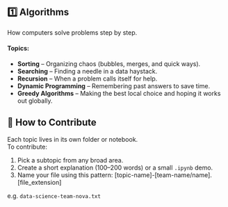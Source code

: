 ## 1️⃣ Algorithms
How computers solve problems step by step.

#### Topics:

- **Sorting** – Organizing chaos (bubbles, merges, and quick ways).  
- **Searching** – Finding a needle in a data haystack.  
- **Recursion** – When a problem calls itself for help.  
- **Dynamic Programming** – Remembering past answers to save time.  
- **Greedy Algorithms** – Making the best local choice and hoping it works out globally.
## 🧩 How to Contribute

Each topic lives in its own folder or notebook.  
To contribute:
1. Pick a subtopic from any broad area.  
2. Create a short explanation (100–200 words) or a small `.ipynb` demo.  
3. Name your file using this pattern: [topic-name]-[team-name/name].[file_extension]

e.g. `data-science-team-nova.txt`
